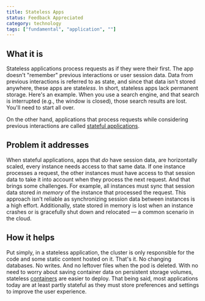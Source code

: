 ```yaml
---
title: Stateless Apps
status: Feedback Appreciated
category: technology
tags: ["fundamental", "application", ""]
---
```


## What it is

Stateless applications process requests as if they were their first. 
The app doesn't "remember" previous interactions or user session data. 
Data from previous interactions is referred to as state, and since that data isn't stored anywhere, these apps are state*less*. 
In short, stateless apps lack permanent storage. 
Here's an example. 
When you use a search engine, and that search is interrupted (e.g., the window is closed), those search results are lost. 
You'll need to start all over.

On the other hand, applications that process requests while considering previous interactions are called [stateful applications](/stateful-apps/). 

## Problem it addresses

When stateful applications, apps that *do* have session data, are horizontally scaled, every instance needs access to that same data.
If one instance processes a request, the other instances must have access to that session data to take it into account when they process the next request. 
And that brings some challenges. 
For example, all instances must sync that session data stored *in memory* of the instance that processed the request.
This approach isn't reliable as synchronizing session data between instances is a high effort. 
Additionally, state stored in memory is lost when an instance crashes or is gracefully shut down and relocated — a common scenario in the cloud. 

## How it helps

Put simply, in a stateless application, the cluster is only responsible for the code and some static content hosted on it. 
That's it. No changing databases. No writes. 
And no leftover files when the pod is deleted. 
With no need to worry about saving container data on persistent storage volumes, stateless [containers](/container/) are easier to deploy.
That being said, most applications today are at least partly stateful as they must store preferences and settings to improve the user experience.
